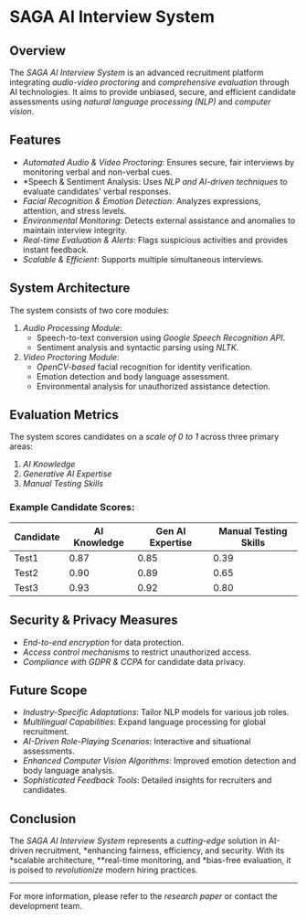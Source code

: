 # SAGA AI Interview System

## Overview
The *SAGA AI Interview System* is an advanced recruitment platform integrating *audio-video proctoring* and *comprehensive evaluation* through AI technologies. It aims to provide unbiased, secure, and efficient candidate assessments using *natural language processing (NLP)* and *computer vision*.

## Features
- *Automated Audio & Video Proctoring*: Ensures secure, fair interviews by monitoring verbal and non-verbal cues.
- *Speech & Sentiment Analysis: Uses *NLP and AI-driven techniques* to evaluate candidates' verbal responses.
- *Facial Recognition & Emotion Detection*: Analyzes expressions, attention, and stress levels.
- *Environmental Monitoring*: Detects external assistance and anomalies to maintain interview integrity.
- *Real-time Evaluation & Alerts*: Flags suspicious activities and provides instant feedback.
- *Scalable & Efficient*: Supports multiple simultaneous interviews.

## System Architecture
The system consists of two core modules:
1. *Audio Processing Module*:
   - Speech-to-text conversion using *Google Speech Recognition API*.
   - Sentiment analysis and syntactic parsing using *NLTK*.
2. *Video Proctoring Module*:
   - *OpenCV-based* facial recognition for identity verification.
   - Emotion detection and body language assessment.
   - Environmental analysis for unauthorized assistance detection.

## Evaluation Metrics
The system scores candidates on a *scale of 0 to 1* across three primary areas:
1. *AI Knowledge*
2. *Generative AI Expertise*
3. *Manual Testing Skills*

### Example Candidate Scores:
| Candidate | AI Knowledge | Gen AI Expertise | Manual Testing Skills |
|-----------|-------------|----------------|-------------------|
| Test1     | 0.87        | 0.85           | 0.39              |
| Test2     | 0.90        | 0.89           | 0.65              |
| Test3     | 0.93        | 0.92           | 0.80              |

## Security & Privacy Measures
- *End-to-end encryption* for data protection.
- *Access control mechanisms* to restrict unauthorized access.
- *Compliance with GDPR & CCPA* for candidate data privacy.

## Future Scope
- *Industry-Specific Adaptations*: Tailor NLP models for various job roles.
- *Multilingual Capabilities*: Expand language processing for global recruitment.
- *AI-Driven Role-Playing Scenarios*: Interactive and situational assessments.
- *Enhanced Computer Vision Algorithms*: Improved emotion detection and body language analysis.
- *Sophisticated Feedback Tools*: Detailed insights for recruiters and candidates.

## Conclusion
The *SAGA AI Interview System* represents a *cutting-edge* solution in AI-driven recruitment, *enhancing fairness, efficiency, and security. With its *scalable architecture, **real-time monitoring, and *bias-free evaluation, it is poised to *revolutionize* modern hiring practices.

---
For more information, please refer to the *research paper* or contact the development team.

